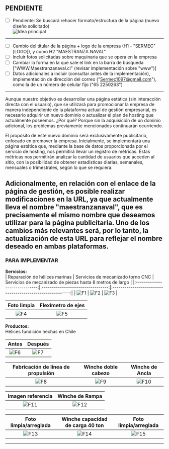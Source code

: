 ## PENDIENTE

* [ ] Pendiente: Se buscará rehacer formato/estructura de la página (nuevo diseño solicitado)  
  ![Idea principal](./image/nuevo_formato.jpg)

---
* [ ] Cambio del titular de la página + logo de la empresa (H1 - "SERMEC" [LOGO]), y como H2 "MAESTRANZA NAVAL"
* [ ] Incluir fotos solicitadas sobre maquinaria que se opera en la empresa
* [ ] Cambiar la forma en la que sale el link en la barra de búsqueda ["WWW.Maestranzanaval.cl" (revisar implementación sobre "www")]
* [ ] Datos adicionales a incluir (consultar antes de la implementación), implementación de dirección del correo ("Sermec1097@gmail.com"), como la de un número de celular fijo ("65 2250263")
---
Aunque nuestro objetivo es desarrollar una página estática (sin interacción directa con el usuario), que se utilizará para promocionar la empresa de manera independiente de la plataforma actual de gestión empresarial, es necesario adquirir un nuevo dominio o actualizar el plan de hosting que actualmente poseemos. ¿Por qué? Porque sin la adquisición de un dominio adicional, los problemas previamente mencionados continuarán ocurriendo.

El propósito de este nuevo dominio será exclusivamente publicitario, enfocado en promover la empresa. Inicialmente, se implementará una página estática que, mediante la base de datos proporcionada por el servicio de hosting, nos permitirá llevar un registro de métricas. Estas métricas nos permitirán analizar la cantidad de usuarios que acceden al sitio, con la posibilidad de obtener estadísticas diarias, semanales, mensuales o trimestrales, según lo que se requiera.

Adicionalmente, en relación con el enlace de la página de gestión, es posible realizar modificaciones en la URL, ya que actualmente lleva el nombre "maestranzanaval", que es precisamente el mismo nombre que deseamos utilizar para la página publicitaria. Uno de los cambios más relevantes será, por lo tanto, la actualización de esta URL para reflejar el nombre deseado en ambas plataformas.
---

### PARA IMPLEMENTAR

**Servicios:**  
| Reparación de hélices marinas | Servicios de mecanizado torno CNC | Servicios de mecanizado de piezas hasta 8 metros de largo |
|:-----------------------------:|:---------------------------------:|:---------------------------------------------------------:|
| ![F1](./image/Pasted%20image%20(0).png) | ![F2](./image/Pasted%20image%20(2).png) | ![F3](./image/Pasted%20image%20(1).png) |

| Foto limpia | Flexímetro de ejes |
|:----------:|:------------------:|
| ![F4](./image/Pasted%20image%20(0).png) | ![F5](./image/Pasted%20image%20(3).png) |

**Productos:**  
Hélices fundición hechas en Chile

| Antes | Después |
|:-----:|:-------:|
| ![F6](./image/Pasted%20image%20(4).png) | ![F7](./image/Pasted%20image%20(5).png) |

| Fabricación de línea de propulsión | Winche doble cabezo | Winche de Ancla |
|:----------------------------------:|:-------------------:|:---------------:|
| ![F8](./image/Pasted%20image%20(6).png) | ![F9](./image/Pasted%20image%20(7).png) | ![F10](./image/Pasted%20image%20(8).png) |

| Imagen referencia | Winche de Rampa |
|:-----------------:|:---------------:|
| ![F11](./image/Pasted%20image%20(9).png) | ![F12](./image/Pasted%20image%20(10).png) |

| Foto limpia/arreglada | Winche capacidad de carga 40 ton | Foto limpia/arreglada |
|:---------------------:|:-------------------------------:|:---------------------:|
| ![F13](./image/Pasted%20image%20(11).png) | ![F14](./image/Pasted%20image%20(12).png) | ![F15](./image/Pasted%20image%20(13).png) |

---